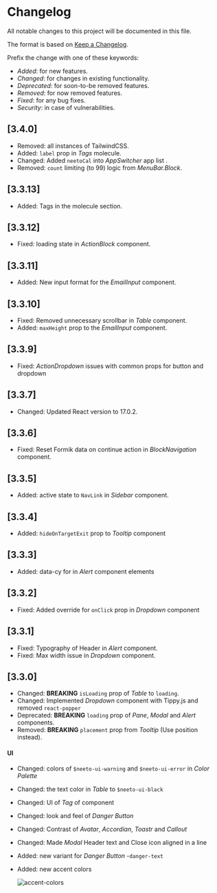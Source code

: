 <!---

------- FOLLOW THESE WHILE ADDING AN ENTRY ------

** Add BREAKING keyword in bold for changes which could potentially break the component, eg: **BREAKING**
** Represent a component name in italics, eg: _Modal_
** Enclose a prop name in double backticks, eg: `isLoading`
** Represent a version as second level heading and write the version number inside a square bracket, eg: ##  [3.3.2]

--->

# Changelog

All notable changes to this project will be documented in this file.

The format is based on [Keep a Changelog](https://keepachangelog.com/en/1.0.0/).

Prefix the change with one of these keywords:

- _Added_: for new features.
- _Changed_: for changes in existing functionality.
- _Deprecated_: for soon-to-be removed features.
- _Removed_: for now removed features.
- _Fixed_: for any bug fixes.
- _Security_: in case of vulnerabilities.

## [3.4.0]

- Removed: all instances of TailwindCSS.
- Added: `label` prop in _Tags_ molecule.
- Changed: Added `neetoCal` into _AppSwitcher_ app list .
- Removed: `count` limiting (to 99) logic from _MenuBar.Block_.

## [3.3.13]

- Added: Tags in the molecule section.

## [3.3.12]

- Fixed: loading state in _ActionBlock_ component.

## [3.3.11]

- Added: New input format for the _EmailInput_ component.

## [3.3.10]

- Fixed: Removed unnecessary scrollbar in _Table_ component.
- Added: `maxHeight` prop to the _EmailInput_ component.

## [3.3.9]

- Fixed: _ActionDropdown_ issues with common props for button and dropdown

## [3.3.7]

- Changed: Updated React version to 17.0.2.

## [3.3.6]

- Fixed: Reset Formik data on continue action in _BlockNavigation_ component.

## [3.3.5]

- Added: active state to `NavLink` in _Sidebar_ component.

## [3.3.4]

- Added: `hideOnTargetExit` prop to _Tooltip_ component

## [3.3.3]

- Added: data-cy for in _Alert_ component elements

## [3.3.2]

- Fixed: Added override for `onClick` prop in _Dropdown_ component

## [3.3.1]

- Fixed: Typography of Header in _Alert_ component.
- Fixed: Max width issue in _Dropdown_ component.

## [3.3.0]

- Changed: **BREAKING** `isLoading` prop of _Table_ to `loading`.
- Changed: Implemented _Dropdown_ component with Tippy.js and removed `react-popper`
- Deprecated: **BREAKING** `loading` prop of _Pane_, _Modal_ and _Alert_ components.
- Removed: **BREAKING** `placement` prop from _Tooltip_ (Use position instead).

#### UI

- Changed: colors of `$neeto-ui-warning` and `$neeto-ui-error` in _Color Palette_
- Changed: the text color in _Table_ to `$neeto-ui-black`
- Changed: UI of _Tag_ of component
- Changed: look and feel of _Danger Button_
- Changed: Contrast of _Avatar_, _Accordian_, _Toastr_ and _Callout_
- Changed: Made _Modal_ Header text and Close icon aligned in a line

- Added: new variant for _Danger Button_ -`danger-text`
- Added: new accent colors

  ![accent-colors](https://user-images.githubusercontent.com/48869249/160755429-d2830f42-3086-4cbe-b9f5-4f0bca4f1a32.png)
